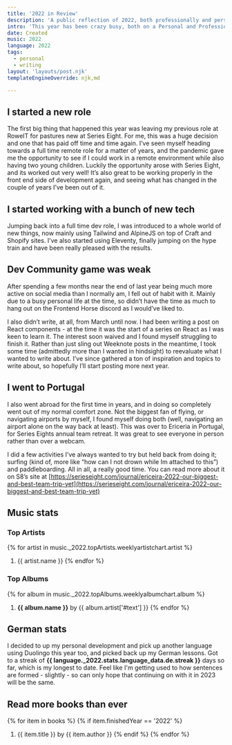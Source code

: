 ```yaml
---
title: '2022 in Review'
description: 'A public reflection of 2022, both professionally and personally.'
intro: 'This year has been crazy busy, both on a Personal and Professional Level - starting a new role, bringing with it a whole wealth of new challenges, and increasing my personal skills outside of my professional career As the year closes out, I thought I would take a bit of time to review how the year has gone publicly, rather than the normal ‘well that year went ok’ type introspection that normally happens.'
date: Created
music: 2022
language: 2022
tags:
  - personal
  - writing
layout: 'layouts/post.njk'
templateEngineOverride: njk,md

---
```


## I started a new role

The first big thing that happened this year was leaving my previous role at RoweIT for pastures new at Series Eight. For me, this was a huge decision and one that has paid off time and time again. I’ve seen myself heading towards a full time remote role for a matter of years, and the pandemic gave me the opportunity to see if I could work in a remote environment while also having two young children. Luckily the opportunity arose with Series Eight, and its worked out very well! It’s also great to be working properly in the front end side of development again, and seeing what has changed in the couple of years I’ve been out of it.

## I started working with a bunch of new tech

Jumping back into a full time dev role, I was introduced to a whole world of new things, now mainly using Tailwind and AlpineJS on top of Craft and Shopify sites. I’ve also started using Eleventy, finally jumping on the hype train and have been really pleased with the results.

## Dev Community game was weak

After spending a few months near the end of last year being much more active on social media than I normally am, I fell out of habit with it. Mainly due to a busy personal life at the time, so didn’t have the time as much to hang out on the Frontend Horse discord as I would’ve liked to.

I also didn’t write, at all, from March until now. I had been writing a post on React components - at the time it was the start of a series on React as I was keen to learn it. The interest soon waived and I found myself struggling to finish it. Rather than just sling out Weeknote posts in the meantime, I took some time (admittedly more than I wanted in hindsight) to reevaluate what I wanted to write about. I’ve since gathered a ton of inspiration and topics to write about, so hopefully I’ll start posting more next year.

## I went to Portugal

I also went abroad for the first time in years, and in doing so completely went out of my normal comfort zone. Not the biggest fan of flying, or navigating airports by myself, I found myself doing both (well, navigating an airport alone on the way back at least). This was over to Ericeria in Portugal, for Series Eights annual team retreat. It was great to see everyone in person rather than over a webcam.

I did a few activities I’ve always wanted to try but held back from doing it; surfing (kind of, more like “how can I not drown while Im attached to this”) and paddleboarding. All in all, a really good time. You can read more about it on S8’s site at [https://serieseight.com/journal/ericeira-2022-our-biggest-and-best-team-trip-yet](https://serieseight.com/journal/ericeira-2022-our-biggest-and-best-team-trip-yet)

## Music stats

### Top Artists

{% for artist in music._2022.topArtists.weeklyartistchart.artist %}
1. {{ artist.name }}
{% endfor %}

### Top Albums

{% for album in music._2022.topAlbums.weeklyalbumchart.album %}
  1. <strong>{{ album.name }}</strong> by {{ album.artist['#text'] }}
{% endfor %}

## German stats

I decided to up my personal development and pick up another language using Duolingo this year too, and picked back up my German lessons. Got to a streak of **{{ language._2022.stats.language_data.de.streak }}** days so far, which is my longest to date. Feel like I'm getting used to how sentences are formed - slightly - so can only hope that continuing on with it in 2023 will be the same.

## Read more books than ever

{% for item in books %}
{% if item.finishedYear == '2022' %}
  1. <span class="font-bold">{{ item.title }}</span> by <span class="font-bold">{{ item.author }}</span>
{% endif %}
{% endfor %}
